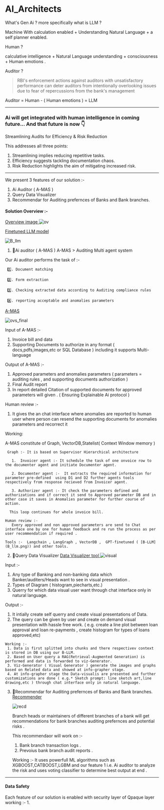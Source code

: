 # AI_Architects

What's Gen Ai ? more specifically what is LLM ?

Machine With calculation enabled + Understanding Natural Language + a self planner enabled.

Human ?

calculative intelligence + Natural Language understanding +  consciousness + Human emotions .

Auditor ?

>RBI's enforcement actions against auditors with unsatisfactory performance can deter auditors from intentionally overlooking issues due to fear of repercussions from the bank's management

Auditor = Human - ( Human emotions ) = LLM 


---
### Ai will get integrated with human intelligence in coming future... And that future is now 👇

Streamlining Audits for Efficiency & Risk Reduction

This addresses all three points:

  1. Streamlining implies reducing repetitive tasks.
  2. Efficiency suggests tackling documentation chaos.
  3. Risk Reduction highlights the aim of mitigating increased risk.

---

We present 3 features of our solution :- 
  1. Ai Auditor ( A-MAS )
  2. Query Data Visualizer
  3. Recommendar for Auditing prefernces of Banks and Bank branches.

#### Solution Overview :- 
[Overview image ](ov.png)
![ov](https://github.com/sandeshlavshetty/AI_Architects/assets/138968398/fb0a9c10-a45a-4f14-adff-91fd7eb2e001)

[Finetuned LLM model](B_llm.png)

![B_llm](https://github.com/sandeshlavshetty/AI_Architects/assets/138968398/16af02db-943d-4484-882e-bf0ac28072ad)



1.  🥇Ai auditor ( A-MAS )
   A-MAS > Auditing Multi agent system

   Our Ai auditor performs the task of :-
   
     1️⃣. Document matching
   
     2️⃣. Form extraction
   
     3️⃣. Checking extracted data according to Auditing compliance rules
   
     4️⃣. reporting acceptable and anomalies parameters

   
[A-MAS](ovs_final.png)

![ovs_final](https://github.com/sandeshlavshetty/AI_Architects/assets/138968398/d924cef7-f407-47ae-9ed9-5cd26dde5b04)


Input of A-MAS :- 
  1. Invoice bill and data
  2. Supporting Documents to authorize in any format ( docs,pdfs,images,etc or SQL Database ) including it supports Multi-language

Output of A-MAS :- 
  1. Approved parameters and anomalies parameters ( parameters = auditing rules , and supporting documents authorization )
  2. Final Audit report
  3. In report detailed Citation of supported documents for approved parameters will given . ( Ensuring Explainable Ai protocol )

Human review :- 
  1. It gives the an chat interface where anomalies are reported to human user where person can resend the supporting documents for anomalies parameters and recorrect it

Working:

   A-MAS constitute of Graph, VectorDB,Statelist( Context Window memory )

     Graph :- It is based on Supervisor Hierarchical architecture 

       1.  Invoicer agent :- It schedule the task of one onvoice row to the documenter agent and initiate Documenter agent.

       2. Documenter agent :-  It extracts the required information for parameter pre-defined  using D1 and D2 further agents tools respectively from response recieved from Invoicer agent.

       3. Authorizer agent :- It check the parameters defined and authorizations and if correct it send to Approved parameter DB and in other case it saves in Anomalies parameter for further course of action.

      This loop continues for whole invoice bill.
       
    Human review :- 
       Every approved and non approved parameters are send to Chat interface one by one for human feedback and re run the process as per user recommendation if required .

    Tools :-  Langchain , LangGraph , VectorDB ,  GPT-finetuned ( [B-LLM](B_llm.png)) and other tools.


2. 🥈Query Data Visualizer
  [ Data Visualizer tool ](visual.png)
  ![visual](https://github.com/sandeshlavshetty/AI_Architects/assets/138968398/f2c59efa-3637-45d2-82b7-5e24cdf4fb96)

  Input :- 
   1. Any type of Banking and non-banking data which Banker/auditers/Heads want to see in visual presentation .
   2. Types of Diagram ( histogram,piecharts,etc.)
   3. Querry for which data visual user want through chat interface only in natural language.

  Output :- 
   1. It intially create self querry and create visual presentations of Data.
   2. The query can be given by user  and create on demand visual presentation with hassle free work.  ( e.g. create a line plot between loan approval and loan re-payments , create histogram for types of loans approved,etc)

    Working :-
     1. Data is first splitted into chunks and there respectivev context is stored in DB using our B-LLM.
     2. Based on User query a RAG(Retrieval-Augmented Generation) is performed and data is forwarded to viz-Generator.
     3. Viz-Generator ( Visual Generator ) generate the images and graphs based on Related data and showed at info-grapher stage.
     4. At info-grapher stage the Data-visualis are presented and further customizations are done ( e.g.* Sketch prompt: line sketch art,line drawing,etc ) through chat interface only in natural language.


3. 🥉Recommendar for Auditing prefernces of Banks and Bank branches.
   [Recommender](recd.png)

   ![recd](https://github.com/sandeshlavshetty/AI_Architects/assets/138968398/93b41002-29fb-4d71-81ea-313753770e00)

   Branch heads or maintainers of different branches of a bank will get recommendations for bank branches auditing prefernces and potential risks .

   This recommendaor will work on :-
     1. Bank branch transaction logs .
     2. Prevoius bank branch audit reports .

   Working :- It uses powerfull ML algorithms such as XGBOOST,CATBOOST,LGBM and our feature 1 i.e. Ai auditor to analyze the risk and uses voting classifier to determine best output at end .

---

#### Data Safety 

Each feature of our solution is enabled with security layer of Qpaque layer 
 working :- 
  1. 

  
